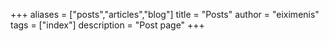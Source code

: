 +++
aliases = ["posts","articles","blog"]
title = "Posts"
author = "eiximenis"
tags = ["index"]
description = "Post page"
+++